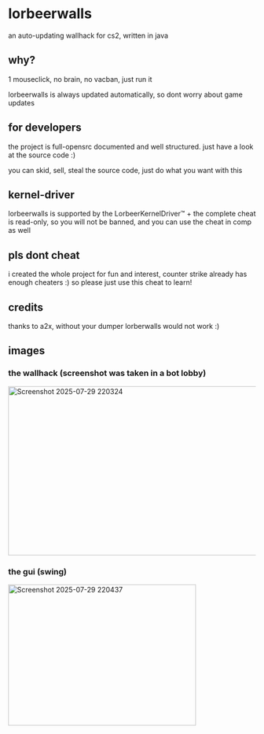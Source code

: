 # lorbeerwalls

an auto-updating wallhack for cs2, written in java

## why?
1 mouseclick, no brain, no vacban, just run it

lorbeerwalls is always updated automatically, so dont worry about game updates

## for developers
the project is full-opensrc documented and well structured. just have a look at the source code :)

you can skid, sell, steal the source code, just do what you want with this

## kernel-driver

lorbeerwalls is supported by the LorbeerKernelDriver™ + the complete cheat is read-only, so you will not be banned, and you can use the cheat in comp as well

## pls dont cheat
i created the whole project for fun and interest, counter strike already has enough cheaters :) so please just use this cheat to learn!

## credits
thanks to a2x, without your dumper lorberwalls would not work :)

## images

### the wallhack (screenshot was taken in a bot lobby)
<img width="765" height="344" alt="Screenshot 2025-07-29 220324" src="https://github.com/user-attachments/assets/de697b31-e480-47f0-8c72-1ff3618983a9" />

### the gui (swing)
<img width="382" height="287" alt="Screenshot 2025-07-29 220437" src="https://github.com/user-attachments/assets/04a420aa-74df-4a32-82ff-dc9aac64bfe1" />
